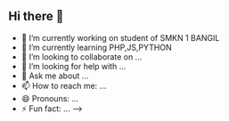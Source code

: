 ## Hi there 👋
- 🔭 I’m currently working on student of SMKN 1 BANGIL
- 🌱 I’m currently learning PHP,JS,PYTHON
- 👯 I’m looking to collaborate on ...
- 🤔 I’m looking for help with ...
- 💬 Ask me about ...
- 📫 How to reach me: ...
- 😄 Pronouns: ...
- ⚡ Fun fact: ...
-->
